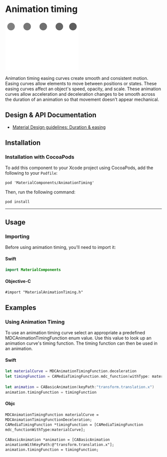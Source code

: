 <!--docs:
title: "Animation timing"
layout: detail
section: components
excerpt: "Material Design animation timing curves."
iconId: animation
path: /catalog/animation-timing/
-->

# Animation timing

<img src="docs/assets/animationtiming.gif" alt="An animation showing different Material Design animation timings." width="237">

Animation timing easing curves create smooth and consistent motion. Easing curves allow elements to
move between positions or states. These easing curves affect an object's speed, opacity, and scale.
These animation curves allow acceleration and deceleration changes to be smooth across the duration
of an animation so that movement doesn't appear mechanical.

## Design & API Documentation

<ul class="icon-list">
  <li class="icon-list-item icon-list-item--spec"><a href="https://material.io/guidelines/motion/duration-easing.html">Material Design guidelines: Duration & easing</a></li>
</ul>

## Installation

### Installation with CocoaPods

To add this component to your Xcode project using CocoaPods, add the following to your `Podfile`:

```
pod 'MaterialComponents/AnimationTiming'
```
<!--{: .code-renderer.code-renderer--install }-->

Then, run the following command:

```bash
pod install
```

- - -

## Usage

### Importing

Before using animation timing, you'll need to import it:

<!--<div class="material-code-render" markdown="1">-->
#### Swift

```swift
import MaterialComponents
```

#### Objective-C

```objc
#import "MaterialAnimationTiming.h"
```
<!--</div>-->

## Examples

### Using Animation Timing

To use an animation timing curve select an appropriate a predefined MDCAnimationTimingFunction enum
value. Use this value to look up an animation curve's timing function. The timing function can then
be used in an animation.

<!--<div class="material-code-render" markdown="1">-->
#### Swift

```swift
let materialCurve = MDCAnimationTimingFunction.deceleration
let timingFunction = CAMediaTimingFunction.mdc_function(withType: materialCurve)

let animation = CABasicAnimation(keyPath:"transform.translation.x")
animation.timingFunction = timingFunction
```

#### Objc

```objc
MDCAnimationTimingFunction materialCurve = MDCAnimationTimingFunctionDeceleration;
CAMediaTimingFunction *timingFunction = [CAMediaTimingFunction mdc_functionWithType:materialCurve];

CABasicAnimation *animation = [CABasicAnimation animationWithKeyPath:@"transform.translation.x"];
animation.timingFunction = timingFunction;
```
<!--</div>-->
